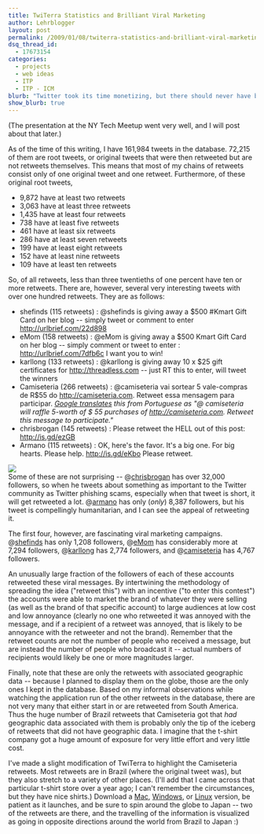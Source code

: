 ```yaml
---
title: TwiTerra Statistics and Brilliant Viral Marketing
author: Lehrblogger
layout: post
permalink: /2009/01/08/twiterra-statistics-and-brilliant-viral-marketing/
dsq_thread_id:
  - 17673154
categories:
  - projects
  - web ideas
  - ITP
  - ITP - ICM
blurb: "Twitter took its time monetizing, but there should never have been doubt."
show_blurb: true
---
```

(The presentation at the NY Tech Meetup went very well, and I will post about that later.)

As of the time of this writing, I have 161,984 tweets in the database. 72,215 of them are root tweets, or original tweets that were then retweeted but are not retweets themselves. This means that most of my chains of retweets consist only of one original tweet and one retweet. Furthermore, of these original root tweets,

 * 9,872 have at least two retweets
 * 3,063 have at least three retweets
 * 1,435 have at least four retweets
 * 738 have at least five retweets
 * 461 have at least six retweets
 * 286 have at least seven retweets
 * 199 have at least eight retweets
 * 152 have at least nine retweets
 * 109 have at least ten retweets

So, of all retweets, less than three twentieths of one percent have ten or more retweets. There are, however, several very interesting tweets with over one hundred retweets. They are as follows:

 * shefinds (115 retweets) : @shefinds is giving away a $500 #Kmart Gift Card on her blog -- simply tweet or comment to enter http://urlbrief.com/22d898
 * eMom (158 retweets) : @eMom is giving away a $500 Kmart Gift Card on her blog -- simply comment or tweet to enter : http://urlbrief.com/7dfb6c I want you to win!
 * karllong (133 retweets) : @karllong is giving away 10 x $25 gift certificates for http://threadless.com -- just RT this to enter, will tweet the winners
 * Camiseteria (266 retweets) : @camiseteria vai sortear 5 vale-compras de R$55 do http://camiseteria.com. Retweet essa mensagem para participar. *[Google translates][1] this from Portuguese as "@ camiseteria will raffle 5-worth of $ 55 purchases of http://camiseteria.com. Retweet this message to participate."*
 * chrisbrogan (145 retweets) : Please retweet the HELL out of this post: http://is.gd/ezGB
 * Armano (115 retweets) : OK, here's the favor. It's a big one. For big hearts. Please help. http://is.gd/eKbo Please retweet.

![][2]  
Some of these are not surprising -- @[chrisbrogan][3] has over 32,000 followers, so when he tweets about something as important to the Twitter community as Twitter phishing scams, especially when that tweet is short, it will get retweeted a lot. @[armano][4] has only (*only*) 8,387 followers, but his tweet is compellingly humanitarian, and I can see the appeal of retweeting it.

The first four, however, are fascinating viral marketing campaigns. @[shefinds][5] has only 1,208 followers, @[eMom][6] has considerably more at 7,294 followers, @[karllong][7] has 2,774 followers, and @[camiseteria][8] has 4,767 followers.

An unusually large fraction of the followers of each of these accounts retweeted these viral messages. By intertwining the methodology of spreading the idea ("retweet this") with an incentive ("to enter this contest") the accounts were able to market the brand of whatever they were selling (as well as the brand of that specific account) to large audiences at low cost and low annoyance (clearly no one who retweeted it was annoyed with the message, and if a recipient of a retweet was annoyed, that is likely to be annoyance with the retweeter and not the brand). Remember that the retweet counts are not the number of people who received a message, but are instead the number of people who broadcast it -- actual numbers of recipients would likely be one or more magnitudes larger.

Finally, note that these are only the retweets with associated geographic data -- because I planned to display them on the globe, those are the only ones I kept in the database. Based on my informal observations while watching the application run of the other retweets in the database, there are not very many that either start in or are retweeted from South America. Thus the huge number of Brazil retweets that Camiseteria got that *had* geographic data associated with them is probably only the tip of the iceberg of retweets that did not have geographic data. I imagine that the t-shirt company got a huge amount of exposure for very little effort and very little cost.

I've made a slight modification of TwiTerra to highlight the Camiseteria retweets. Most retweets are in Brazil (where the original tweet was), but they also stretch to a variety of other places. (I'll add that I came across that particular t-shirt store over a year ago; I can't remember the circumstances, but they have nice shirts.) Download a [Mac][9], [Windows][10], or [Linux][11] version, be patient as it launches, and be sure to spin around the globe to Japan -- two of the retweets are there, and the travelling of the information is visualized as going in opposite directions around the world from Brazil to Japan :)

 [1]: http://translate.google.com/
 [2]: /projects/twiterra/camiseteria.jpg
 [3]: http://twitter.com/chrisbrogan
 [4]: http://twitter.com/armano
 [5]: http://twitter.com/shefinds
 [6]: http://twitter.com/eMom
 [7]: http://twitter.com/karllong
 [8]: http://twitter.com/camiseteria
 [9]: /projects/twiterra/TwiTerra_Mac_Viral.zip
 [10]: /projects/twiterra/TwiTerra_Windows_Viral.zip
 [11]: /projects/twiterra/TwiTerra_Linux_Viral.zip
